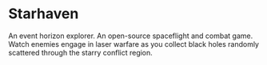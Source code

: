 # Starhaven
An event horizon explorer.
An open-source spaceflight and combat game. Watch enemies engage in laser warfare as you collect black holes randomly scattered through the starry conflict region.
